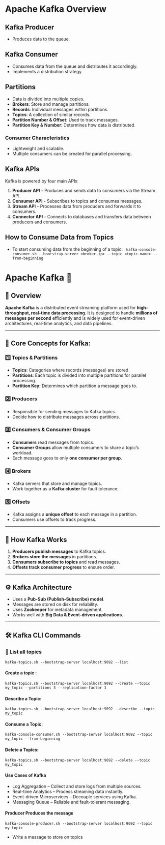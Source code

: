 # Apache Kafka Overview

## Kafka Producer
- Produces data to the queue.

## Kafka Consumer
- Consumes data from the queue and distributes it accordingly.
- Implements a distribution strategy.

## Partitions
- Data is divided into multiple copies.
- **Brokers**: Store and manage partitions.
- **Records**: Individual messages within partitions.
- **Topics**: A collection of similar records.
- **Partition Number & Offset**: Used to track messages.
- **Partition Key & Number**: Determines how data is distributed.

### Consumer Characteristics
- Lightweight and scalable.
- Multiple consumers can be created for parallel processing.

## Kafka APIs
Kafka is powered by four main APIs:

1. **Producer API** - Produces and sends data to consumers via the Stream API.
2. **Consumer API** - Subscribes to topics and consumes messages.
3. **Stream API** - Processes data from producers and forwards it to consumers.
4. **Connector API** - Connects to databases and transfers data between producers and consumers.

## How to Consume Data from Topics
- To start consuming data from the beginning of a topic:
```  kafka-console-consumer.sh --bootstrap-server <broker-ip> --topic <topic-name> --from-beginning ```

# Apache Kafka 🚀

## 📌 Overview
**Apache Kafka** is a distributed event streaming platform used for **high-throughput, real-time data processing**. It is designed to handle **millions of messages per second** efficiently and is widely used for event-driven architectures, real-time analytics, and data pipelines.

---

## 📂 Core Concepts for Kafka:

### **1️⃣ Topics & Partitions**
- **Topics**: Categories where records (messages) are stored.
- **Partitions**: Each topic is divided into multiple partitions for parallel processing.
- **Partition Key**: Determines which partition a message goes to.

### **2️⃣ Producers**
- Responsible for sending messages to Kafka topics.
- Decide how to distribute messages across partitions.

### **3️⃣ Consumers & Consumer Groups**
- **Consumers** read messages from topics.
- **Consumer Groups** allow multiple consumers to share a topic’s workload.
- Each message goes to only **one consumer per group**.

### **4️⃣ Brokers**
- Kafka servers that store and manage topics.
- Work together as a **Kafka cluster** for fault tolerance.

### **5️⃣ Offsets**
- Kafka assigns a **unique offset** to each message in a partition.
- Consumers use offsets to track progress.

---

## 📡 How Kafka Works
1. **Producers publish messages** to Kafka topics.
2. **Brokers store the messages** in partitions.
3. **Consumers subscribe to topics** and read messages.
4. **Offsets track consumer progress** to ensure order.

---

## ⚙️ Kafka Architecture
- Uses a **Pub-Sub (Publish-Subscribe) model**.
- Messages are stored on disk for reliability.
- Uses **Zookeeper** for metadata management.
- Works well with **Big Data & Event-driven applications**.

---

## 🛠️ Kafka CLI Commands

### 🔹 **List all topics**

```kafka-topics.sh --bootstrap-server localhost:9092 --list ```

#### **Create a topic** : 

```kafka-topics.sh --bootstrap-server localhost:9092 --create --topic my_topic --partitions 3 --replication-factor 1 ```

#### **Describe a Topic**:
```kafka-topics.sh --bootstrap-server localhost:9092 --describe --topic my_topic ```

#### **Consume a Topic**:

``` kafka-console-consumer.sh --bootstrap-server localhost:9092 --topic my_topic --from-beginning ```

#### **Delete a Topics**:
``` kafka-topics.sh --bootstrap-server localhost:9092 --delete --topic my_topic ```

####  **Use Cases of Kafka**
- Log Aggregation – Collect and store logs from multiple sources.
- Real-time Analytics – Process streaming data instantly.
- Event-driven Microservices – Decouple services using Kafka.
- Messaging Queue – Reliable and fault-tolerant messaging.

#### **Producer Produces the message**
``` kafka-console-producer.sh --bootstrap-server localhost:9092 --topic my_topic ```
- Write a message to store on topics 





